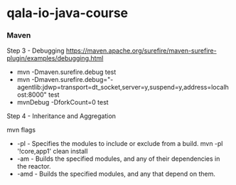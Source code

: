 # qala-io-java-course


### Maven
Step 3 - Debugging
https://maven.apache.org/surefire/maven-surefire-plugin/examples/debugging.html
- mvn -Dmaven.surefire.debug test
- mvn -Dmaven.surefire.debug="-agentlib:jdwp=transport=dt_socket,server=y,suspend=y,address=localhost:8000" test
- mvnDebug -DforkCount=0 test

Step 4 - Inheritance and Aggregation

mvn flags

- -pl - Specifies the modules to include or exclude from a build.  mvn -pl '!core,app1' clean install
- -am - Builds the specified modules, and any of their dependencies in the reactor.
- -amd - Builds the specified modules, and any that depend on them.